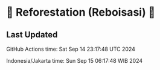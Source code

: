 
# 🌳 Reforestation (Reboisasi) 🌲

## Last Updated

GitHub Actions time: Sat Sep 14 23:17:48 UTC 2024

Indonesia/Jakarta time: Sun Sep 15 06:17:48 WIB 2024
